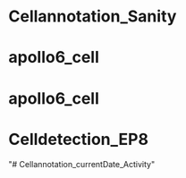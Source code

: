 # Cellannotation_Sanity
# apollo6_cell
# apollo6_cell
# Celldetection_EP8
"# Cellannotation_currentDate_Activity" 
